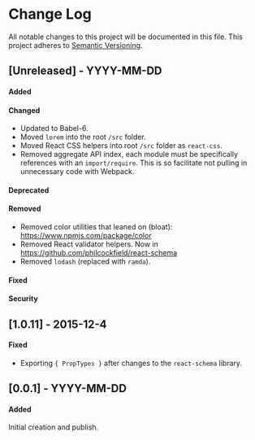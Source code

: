 # Change Log
All notable changes to this project will be documented in this file.
This project adheres to [Semantic Versioning](http://semver.org/).


## [Unreleased] - YYYY-MM-DD
#### Added

#### Changed
- Updated to Babel-6.
- Moved `lorem` into the root `/src` folder.
- Moved React CSS helpers into root `/src` folder as `react-css`.
- Removed aggregate API index, each module must be specifically references with an `import/require`.
  This is so facilitate not pulling in unnecessary code with Webpack.

#### Deprecated

#### Removed
- Removed color utilities that leaned on (bloat): https://www.npmjs.com/package/color
- Removed React validator helpers.  Now in https://github.com/philcockfield/react-schema
- Removed `lodash` (replaced with `ramda`).

#### Fixed
#### Security


## [1.0.11] - 2015-12-4
#### Fixed
- Exporting `{ PropTypes }` after changes to the `react-schema` library.



## [0.0.1] - YYYY-MM-DD
#### Added
Initial creation and publish.
